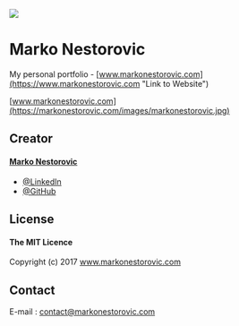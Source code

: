 ![](https://markonestorovic.com/images/logomarko.png)  

# Marko Nestorovic

My personal portfolio - [www.markonestorovic.com](https://www.markonestorovic.com "Link to Website") 

[www.markonestorovic.com](https://markonestorovic.com/images/markonestorovic.jpg)

## Creator
#### [Marko Nestorovic](https://www.markonestorovic.com)
- [@LinkedIn](https://www.linkedin.com/in/markonestorovic)
- [@GitHub](https://github.com/mstorne)


## License
#### The MIT Licence
Copyright (c) 2017 www.markonestorovic.com

## Contact
E-mail : [contact@markonestorovic.com](mailto:contact@markonestorovic.com)
